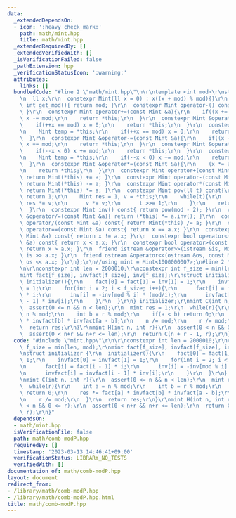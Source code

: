 ```yaml
---
data:
  _extendedDependsOn:
  - icon: ':heavy_check_mark:'
    path: math/mint.hpp
    title: math/mint.hpp
  _extendedRequiredBy: []
  _extendedVerifiedWith: []
  _isVerificationFailed: false
  _pathExtension: hpp
  _verificationStatusIcon: ':warning:'
  attributes:
    links: []
  bundledCode: "#line 2 \"math/mint.hpp\"\n\r\ntemplate <int mod>\r\nstruct Mint {\r\
    \n  ll x;\r\n  constexpr Mint(ll x = 0) : x((x + mod) % mod){}\r\n  static constexpr\
    \ int get_mod(){ return mod; }\r\n  constexpr Mint operator-() const{ return Mint(-x);\
    \ }\r\n  constexpr Mint operator+=(const Mint &a){\r\n    if((x += a.x) >= mod)\
    \ x -= mod;\r\n    return *this;\r\n  }\r\n  constexpr Mint &operator++(){\r\n\
    \    if(++x == mod) x = 0;\r\n    return *this;\r\n  }\r\n  constexpr Mint operator++(int){\r\
    \n    Mint temp = *this;\r\n    if(++x == mod) x = 0;\r\n    return temp;\r\n\
    \  }\r\n  constexpr Mint &operator-=(const Mint &a){\r\n    if((x -= a.x) < 0)\
    \ x += mod;\r\n    return *this;\r\n  }\r\n  constexpr Mint &operator--(){\r\n\
    \    if(--x < 0) x += mod;\r\n    return *this;\r\n  }\r\n  constexpr Mint operator--(int){\r\
    \n    Mint temp = *this;\r\n    if(--x < 0) x += mod;\r\n    return temp;\r\n\
    \  }\r\n  constexpr Mint &operator*=(const Mint &a){\r\n    (x *= a.x) %= mod;\r\
    \n    return *this;\r\n  }\r\n  constexpr Mint operator+(const Mint &a) const{\
    \ return Mint(*this) += a; }\r\n  constexpr Mint operator-(const Mint &a) const{\
    \ return Mint(*this) -= a; }\r\n  constexpr Mint operator*(const Mint &a) const{\
    \ return Mint(*this) *= a; }\r\n  constexpr Mint pow(ll t) const{\r\n    if(!t)\
    \ return 1;\r\n    Mint res = 1, v = *this;\r\n    while(t){\r\n      if(t & 1)\
    \ res *= v;\r\n      v *= v;\r\n      t >>= 1;\r\n    }\r\n    return res;\r\n\
    \  }\r\n  constexpr Mint inv() const{ return pow(mod - 2); }\r\n  constexpr Mint\
    \ &operator/=(const Mint &a){ return (*this) *= a.inv(); }\r\n  constexpr Mint\
    \ operator/(const Mint &a) const{ return Mint(*this) /= a; }\r\n  constexpr bool\
    \ operator==(const Mint &a) const{ return x == a.x; }\r\n  constexpr bool operator!=(const\
    \ Mint &a) const{ return x != a.x; }\r\n  constexpr bool operator<(const Mint\
    \ &a) const{ return x < a.x; }\r\n  constexpr bool operator>(const Mint &a) const{\
    \ return x > a.x; }\r\n  friend istream &operator>>(istream &is, Mint &a){ return\
    \ is >> a.x; }\r\n  friend ostream &operator<<(ostream &os, const Mint &a){ return\
    \ os << a.x; }\r\n};\r\n//using mint = Mint<1000000007>;\n#line 2 \"math/comb-modP.hpp\"\
    \n\r\nconstexpr int len = 2000010;\r\nconstexpr int f_size = min(len, mod);\r\n\
    mint fact[f_size], invfact[f_size], inv[f_size];\r\nstruct initializer {\r\n \
    \ initializer(){\r\n    fact[0] = fact[1] = inv[1] = 1;\r\n    invfact[0] = invfact[1]\
    \ = 1;\r\n    for(int i = 2; i < f_size; i++){\r\n      fact[i] = fact[i - 1]\
    \ * i;\r\n      inv[i] = -inv[mod % i] * (mod/i);\r\n      invfact[i] = invfact[i\
    \ - 1] * inv[i];\r\n    }\r\n  }\r\n} initializer;\r\nmint C(int n, int r){\r\n\
    \  assert(0 <= n && n < len);\r\n  mint res = 1;\r\n  while(r){\r\n    int a =\
    \ n % mod;\r\n    int b = r % mod;\r\n    if(a < b) return 0;\r\n    res *= fact[a]\
    \ * invfact[b] * invfact[a - b];\r\n    n /= mod;\r\n    r /= mod;\r\n  }\r\n\
    \  return res;\r\n}\r\nmint H(int n, int r){\r\n  assert(0 < n && 0 <= r);\r\n\
    \  assert(0 < n+r && n+r <= len);\r\n  return C(n + r - 1, r);\r\n}\n"
  code: "#include \"mint.hpp\"\r\n\r\nconstexpr int len = 2000010;\r\nconstexpr int\
    \ f_size = min(len, mod);\r\nmint fact[f_size], invfact[f_size], inv[f_size];\r\
    \nstruct initializer {\r\n  initializer(){\r\n    fact[0] = fact[1] = inv[1] =\
    \ 1;\r\n    invfact[0] = invfact[1] = 1;\r\n    for(int i = 2; i < f_size; i++){\r\
    \n      fact[i] = fact[i - 1] * i;\r\n      inv[i] = -inv[mod % i] * (mod/i);\r\
    \n      invfact[i] = invfact[i - 1] * inv[i];\r\n    }\r\n  }\r\n} initializer;\r\
    \nmint C(int n, int r){\r\n  assert(0 <= n && n < len);\r\n  mint res = 1;\r\n\
    \  while(r){\r\n    int a = n % mod;\r\n    int b = r % mod;\r\n    if(a < b)\
    \ return 0;\r\n    res *= fact[a] * invfact[b] * invfact[a - b];\r\n    n /= mod;\r\
    \n    r /= mod;\r\n  }\r\n  return res;\r\n}\r\nmint H(int n, int r){\r\n  assert(0\
    \ < n && 0 <= r);\r\n  assert(0 < n+r && n+r <= len);\r\n  return C(n + r - 1,\
    \ r);\r\n}"
  dependsOn:
  - math/mint.hpp
  isVerificationFile: false
  path: math/comb-modP.hpp
  requiredBy: []
  timestamp: '2023-03-13 14:46:41+09:00'
  verificationStatus: LIBRARY_NO_TESTS
  verifiedWith: []
documentation_of: math/comb-modP.hpp
layout: document
redirect_from:
- /library/math/comb-modP.hpp
- /library/math/comb-modP.hpp.html
title: math/comb-modP.hpp
---
```


